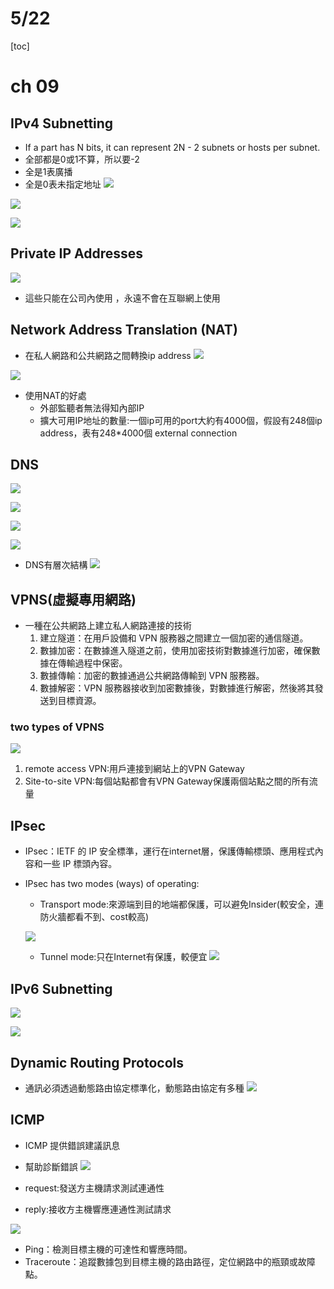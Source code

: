 # 5/22
[toc]
# ch 09
## IPv4 Subnetting
- If a part has N bits, it can represent 2N - 2 subnets or hosts per subnet.
- 全部都是0或1不算，所以要-2
- 全是1表廣播
- 全是0表未指定地址
![](https://s3-ap-northeast-1.amazonaws.com/g0v-hackmd-images/uploads/upload_29c1dbc36ee14be081e3765a59b74bf5.png)

![](https://s3-ap-northeast-1.amazonaws.com/g0v-hackmd-images/uploads/upload_1093de98d4feea55f8f84b43bfa3550d.png)

![](https://s3-ap-northeast-1.amazonaws.com/g0v-hackmd-images/uploads/upload_622401521d7abed0e66f3bf969f942d7.png)



## Private IP Addresses
![](https://s3-ap-northeast-1.amazonaws.com/g0v-hackmd-images/uploads/upload_50ffcbd3e8942cd050cde6476f8744b7.png)

- 這些只能在公司內使用 ，永遠不會在互聯網上使用

## Network Address Translation (NAT)
- 在私人網路和公共網路之間轉換ip address
![](https://s3-ap-northeast-1.amazonaws.com/g0v-hackmd-images/uploads/upload_9b1e3fbbe8e7bb7ce1d9fca52b4c2f9e.png)

![](https://s3-ap-northeast-1.amazonaws.com/g0v-hackmd-images/uploads/upload_dd8367551376b07cd903db7944f7539c.png)

- 使用NAT的好處
    - 外部監聽者無法得知內部IP
    - 擴大可用IP地址的數量:一個ip可用的port大約有4000個，假設有248個ip address，表有248*4000個 external connection

## DNS

![](https://s3-ap-northeast-1.amazonaws.com/g0v-hackmd-images/uploads/upload_b41cf56e07cb4af8a3b00f9934de5b89.png)

![](https://s3-ap-northeast-1.amazonaws.com/g0v-hackmd-images/uploads/upload_33c165a7a03f583bc118c7286e891a21.png)

![](https://s3-ap-northeast-1.amazonaws.com/g0v-hackmd-images/uploads/upload_1b4912daacbc28829fe7d08dab35b2ac.png)

![](https://s3-ap-northeast-1.amazonaws.com/g0v-hackmd-images/uploads/upload_ea9d4f0f1f3bfaa42c9fad58e1ed2e42.png)

- DNS有層次結構
![](https://s3-ap-northeast-1.amazonaws.com/g0v-hackmd-images/uploads/upload_0ac6d5e14e55b783e6e06e3212b8a876.png)

## VPNS(虛擬專用網路)
- 一種在公共網路上建立私人網路連接的技術
    1. 建立隧道：在用戶設備和 VPN 服務器之間建立一個加密的通信隧道。
    2. 數據加密：在數據進入隧道之前，使用加密技術對數據進行加密，確保數據在傳輸過程中保密。
    3. 數據傳輸：加密的數據通過公共網路傳輸到 VPN 服務器。
    4. 數據解密：VPN 服務器接收到加密數據後，對數據進行解密，然後將其發送到目標資源。
### two types of VPNS
![](https://s3-ap-northeast-1.amazonaws.com/g0v-hackmd-images/uploads/upload_38588593bb6cdaa34f3c0ef251a9b99c.png)
1. remote access VPN:用戶連接到網站上的VPN Gateway
2. Site-to-site VPN:每個站點都會有VPN Gateway保護兩個站點之間的所有流量
## IPsec
- IPsec：IETF 的 IP 安全標準，運行在internet層，保護傳輸標頭、應用程式內容和一些 IP 標頭內容。
- IPsec has two modes (ways) of operating:
    - Transport mode:來源端到目的地端都保護，可以避免Insider(較安全，連防火牆都看不到、cost較高)

    ![](https://s3-ap-northeast-1.amazonaws.com/g0v-hackmd-images/uploads/upload_144ef94b3610c0515aa3c68450d58d55.png)

    - Tunnel mode:只在Internet有保護，較便宜
    ![](https://s3-ap-northeast-1.amazonaws.com/g0v-hackmd-images/uploads/upload_ae9b70dc49fdff8e802d0540d4948d4f.png)
    
## IPv6 Subnetting
![](https://s3-ap-northeast-1.amazonaws.com/g0v-hackmd-images/uploads/upload_5c0315d2a8f42d586b24809e666fa5c7.png)


![](https://s3-ap-northeast-1.amazonaws.com/g0v-hackmd-images/uploads/upload_91c4dcca2a9e0eba8aef80a80ca4bf99.png)

## Dynamic Routing Protocols
- 通訊必須透過動態路由協定標準化，動態路由協定有多種
![](https://s3-ap-northeast-1.amazonaws.com/g0v-hackmd-images/uploads/upload_077796d8ec87e23beec139ec7b977020.png)

## ICMP
- ICMP 提供錯誤建議訊息
- 幫助診斷錯誤
![](https://s3-ap-northeast-1.amazonaws.com/g0v-hackmd-images/uploads/upload_dee6d65c3e3fe96f3a20eb4355ccec3b.png)

- request:發送方主機請求測試連通性
- reply:接收方主機響應連通性測試請求

![](https://s3-ap-northeast-1.amazonaws.com/g0v-hackmd-images/uploads/upload_307378d8377433f2d557bab00da11a51.png)

- Ping：檢測目標主機的可達性和響應時間。
- Traceroute：追蹤數據包到目標主機的路由路徑，定位網路中的瓶頸或故障點。
